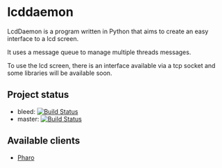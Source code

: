 lcddaemon
=========
LcdDaemon is a program written in Python that aims to create an easy interface
to a lcd screen.

It uses a message queue to manage multiple threads messages.

To use the lcd screen, there is an interface available via a tcp socket and some libraries will
be available soon.

## Project status

- bleed: [![Build Status](https://travis-ci.org/juliendelplanque/lcddaemon.svg?branch=bleed)](https://travis-ci.org/juliendelplanque/lcddaemon)
- master: [![Build Status](https://travis-ci.org/juliendelplanque/lcddaemon.svg?branch=master)](https://travis-ci.org/juliendelplanque/lcddaemon)

## Available clients

- [Pharo](https://github.com/juliendelplanque/pharolcd)
